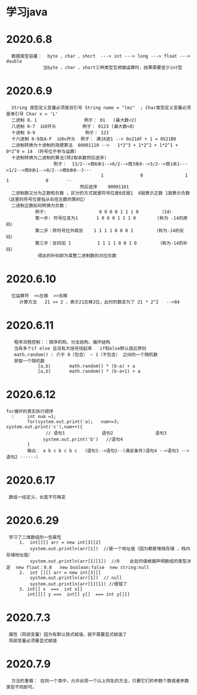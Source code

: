 # 学习java

# 2020.6.8
      数据类型容量：  byte 、char 、short  ---> int ---> long ---> float ---> double
                  当byte 、char 、short三种类型互相做运算时，结果需要至少int型
# 2020.6.9
      String 类型定义变量必须是双引号 String name = "lmz"  ; Char类型定义变量必须是单引号 Char x = 'L'
      二进制 0，1                  例子： 01   (最大数<2)
      八进制 0-7  以0开头          例子： 0123 (最大数<8）
      十进制 0-9                   例子： 123
      十六进制 0-9及A-F  以0x开头  例子： 满16进1 --> 0x21AF + 1 = 0X21B0
      二进制转换为十进制的简便算法  00001110 -->   1*2^3 + 1*2^2 + 1*2^1 + 0*2^0 = 14 （符号位不参与运算）
      十进制转换为二进制的算法(除2取余数然后逆序) 
                      例子：  13/2-->商6余1-->6/2-->商3余0-->3/2-->商1余1--->1/2-->商0余1-->0/2-->商0余0--》···
                                        1              0                1            1              0       ··
                                然后逆序    00001101        
      二进制数又分为正数和负数 ，区分的方式就是符号位是0还是1  0就表示正数 1就表示负数（这里的符号位是指从右往左数的第8位）
      二进制正数如何转换为负数：
               例子:                    0 0 0 0 1 1 1 0        （14）
               第一步: 符号位变为1       1 0 0 0 1 1 1 0        (称为 -14的原码）
               第二步：除符号位外取反    1 1 1 1 0 0 0 1        （称为-14的反码）
               第三步：反码加 1          1 1 1 1 0 0 1 0        （称为-14的补码）
                得出的补码即为某整二进制数的对应负数
# 2020.6.10
      位运算符  <<左移  >>右移
         计算方法   21 << 2 ，表示21左移2位，此时的数变为了 21 * 2^2   -->84
# 2020.6.11
       程序流程控制：：顺序机构、分支结构、循环结构
       当有多个if else 且没有大括号括起来   if和else默认就近原则
       math.random() : 介于 0（包含） ~ 1（不包含） 之间的一个随机数 
       获取一个随机数
                [a,b)       math.random() * (b-a) + a
                [a,b]       math.random() * (b-a+1) + a
# 2020.6.12
    for循环的真实执行顺序
      :     int num =1;
            for(system.out.print('a);   num<=3;    system.out.print('c'),num++){
                   // 语句1              语句2                语句3
                  system.out.print('b')   //语句4
            }
            输出： a b c b c b c  （语句1-->语句2--(满足条件)语句4 -->语句3 -->语句2 ······）
# 2020.6.17
     数组一经定义，长度不可再变
# 2020.6.29
     学习了二维数组的一些属性
         1.  int[][] arr = new int[3][2]
             system.out.println(arr[1])  //是一个地址值（因为都是堆栈存储 ，栈内存储地址值）
             system.out.println(arr[1][1])  //0    此处的值根据声明数组的类型决定  new float：0.0   new boolean:false  new string:null 
         2.  int [][] arr = new int[3][]
             system.out.println(arr[1])  // null
             system.out.println(arr[1][1]) //报错了
         3. int[] x  ===  int x[] 
            int[][] y ===  int[] y[]  === int y[][]          
     
# 2020.7.3
     属性（局部变量）因为有默认隐式赋值，就不需要显式赋值了
     局部变量必须要显式赋值
# 2020.7.9
      方法的重载： 在同一个类中，允许出现一个以上同名的方法，只要它们的参数个数或者参数类型不同即可。

